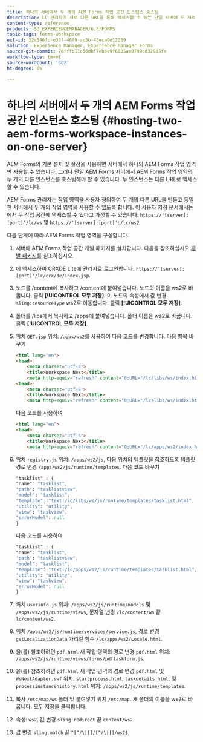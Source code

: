 ```yaml
---
title: 하나의 서버에서 두 개의 AEM Forms 작업 공간 인스턴스 호스팅
description: LC 관리자가 서로 다른 URL을 통해 액세스할 수 있는 단일 서버에 두 개의 인스턴스를 호스팅하도록 HTML WS를 사용자 지정할 수 있는 방법.
content-type: reference
products: SG_EXPERIENCEMANAGER/6.5/FORMS
topic-tags: forms-workspace
exl-id: 32a546fc-e33f-46f9-ac3b-45eca0e12239
solution: Experience Manager, Experience Manager Forms
source-git-commit: 76fffb11c56dbf7ebee9f6805ae0799cd32985fe
workflow-type: tm+mt
source-wordcount: '302'
ht-degree: 0%

---
```


# 하나의 서버에서 두 개의 AEM Forms 작업 공간 인스턴스 호스팅 {#hosting-two-aem-forms-workspace-instances-on-one-server}

AEM Forms의 기본 설치 및 설정을 사용하면 서버에서 하나의 AEM Forms 작업 영역만 사용할 수 있습니다. 그러나 단일 AEM Forms 서버에서 AEM Forms 작업 영역의 두 개의 다른 인스턴스를 호스팅해야 할 수 있습니다. 두 인스턴스는 다른 URL로 액세스할 수 있습니다.

AEM Forms 관리자는 작업 영역을 사용자 정의하여 두 개의 다른 URL을 만들고 동일한 서버에서 두 개의 작업 영역을 사용할 수 있도록 합니다. 이 사용자 지정 문서에서는에서 두 작업 공간에 액세스할 수 있다고 가정할 수 있습니다. `https://'[server]:[port]'/lc/ws` 및 `https://'[server]:[port]':/lc/ws2`.

다음 단계에 따라 AEM Forms 작업 영역을 구성합니다.

1. 서버에 AEM Forms 작업 공간 개발 패키지를 설치합니다. 다음을 참조하십시오 [개발 패키지](/help/forms/using/introduction-customizing-html-workspace.md#p-crx-package-p)를 참조하십시오.
1. 에 액세스하여 CRXDE Lite에 관리자로 로그인합니다. `https://'[server]:[port]'/lc/crx/de/index.jsp`.
1. 노드를 /content에 복사하고 /content에 붙여넣습니다. 노드의 이름을 ws2로 바꿉니다. 클릭 **[!UICONTROL 모두 저장]**. 이 노드의 속성에서 값 변경 `sling:resourceType` ws2로 이동합니다. 클릭 **[!UICONTROL 모두 저장]**.

1. 폴더를 /libs에서 복사하고 /apps에 붙여넣습니다. 폴더 이름을 ws2로 바꿉니다. 클릭 **[!UICONTROL 모두 저장]**.
1. 위치 `GET.jsp` 위치: `/apps/ws2`를 사용하여 다음 코드를 변경합니다. 다음 항목 바꾸기

   ```html
   <html lang="en">
   <head>
       <meta charset="utf-8">
       <title>Workspace Next</title>
       <meta http-equiv="refresh" content="0;URL='/lc/libs/ws/index.html'" /><html lang="en">
   <head>
       <meta charset="utf-8">
       <title>Workspace Next</title>
       <meta http-equiv="refresh" content="0;URL='/lc/libs/ws/index.html'" />
   ```

   다음 코드를 사용하여

   ```html
   <html lang="en">
   <head>
       <meta charset="utf-8">
       <title>Workspace Next</title>
       <meta http-equiv="refresh" content="0;URL='/lc/apps/ws2/index.html'" />
   ```

1. 위치 `registry.js` 위치: `/apps/ws2/js`, 다음 위치의 템플릿을 참조하도록 템플릿 경로 변경 `/apps/ws2/js/runtime/templates`. 다음 코드 바꾸기

   ```css
   "tasklist" : {
   "name": "tasklist",
   "path": "tasklistview",
   "model": "tasklist",
   "template": "text!/lc/libs/ws/js/runtime/templates/tasklist.html",
   "utility": "utility",
   "view": "taskview",
   "errorModel": null
   }
   ```

   다음 코드를 사용하여

   ```css
   "tasklist" : {
   "name": "tasklist",
   "path": "tasklistview",
   "model": "tasklist",
   "template": "text!/lc/apps/ws2/js/runtime/templates/tasklist.html",
   "utility": "utility",
   "view": "taskview",
   "errorModel": null
   }
   ```

1. 위치 `userinfo.js` 위치: `/apps/ws2/js/runtime/models` 및 `/apps/ws2/js/runtime/views`, 문자열 변경 `/lc/content/ws` 끝 `lc/content/ws2`.

1. 위치 `/apps/ws2/js/runtime/services/service.js`, 경로 변경 `getLocalizationData` 가리킬 함수 `/lc/apps/ws2/Locale.html`.

1. 을(를) 참조하려면 `pdf.html` 새 작업 영역의 경로 변경 `pdf.html` 위치: `/apps/ws2/js/runtime/views/forms/pdftaskform.js`.

1. 을(를) 참조하려면 `pdf.html` 새 작업 영역의 경로 변경 `pdf.html` 및 `WsNextAdapter.swf` 위치: `startprocess.html`, `taskdetails.html`, 및 `processinstancehistory.html` 위치: `/apps/ws2/js/runtime/templates`.

1. 복사 `/etc/map/ws` 폴더 및 붙여넣기 위치 `/etc/map`. 새 폴더의 이름을 ws2로 바꿉니다. 모두 저장을 클릭합니다.

1. 속성: `ws2`, 값 변경 `sling:redirect` 끝 `content/ws2`.

1. 값 변경 `sling:match` 끝 `^[^/\||]/[^/\||]/ws2$`.
